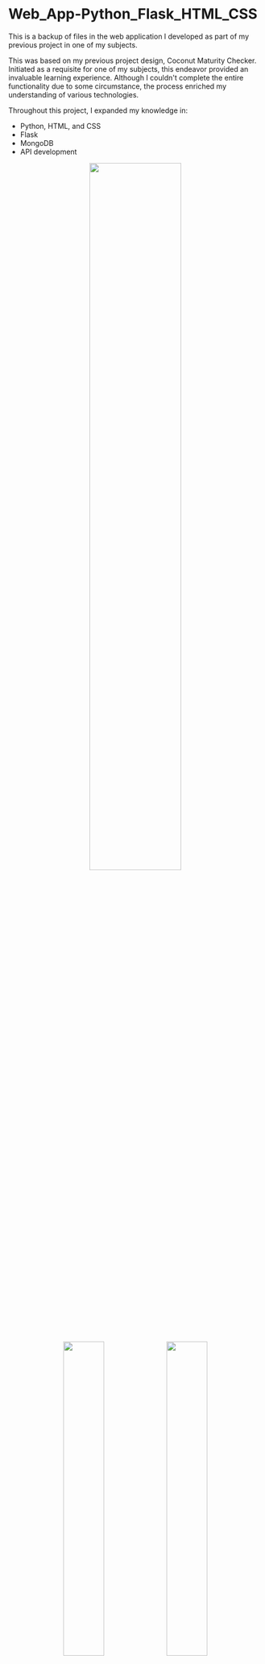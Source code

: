 # Web_App-Python_Flask_HTML_CSS
This is a backup of files in the web application I developed as part of my previous project in one of my subjects. 

This was based on my previous project design, Coconut Maturity Checker. Initiated as a requisite for one of my subjects, this endeavor provided an invaluable learning experience. Although I couldn't complete the entire functionality due to some circumstance, the process enriched my understanding of various technologies. 

Throughout this project, I expanded my knowledge in:
<ul>
	<li>Python, HTML, and CSS</li>
	<li>Flask</li>
	<li>MongoDB</li>
	<li>API development</li>
</ul>
	
<p align="center">
<img src="https://github.com/AGEugenio/Coconut_Web_App/assets/113889259/567dc561-e0a1-420e-997d-7f7249a27ce0" width="60%">

<img src="https://github.com/AGEugenio/Coconut_Web_App/assets/113889259/2828f1a7-992d-44d0-a905-10eed929b2e7" width="40%">
<img src="https://github.com/AGEugenio/Coconut_Web_App/assets/113889259/2253589b-5b17-4478-abc5-a578dc415202" width="40%">
</p>


